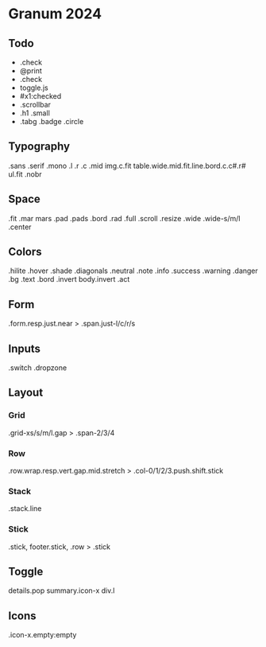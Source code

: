 # Granum 2024

## Todo

- .check
- @print
- .check
- toggle.js
- #x1:checked
- .scrollbar
- .h1 .small
- .tabg .badge .circle

## Typography

.sans .serif .mono .l .r .c .mid
img.c.fit
table.wide.mid.fit.line.bord.c.c#.r#
ul.fit
.nobr

## Space

.fit .mar mars .pad .pads .bord .rad .full .scroll .resize
.wide .wide-s/m/l .center

## Colors

.hilite .hover .shade .diagonals
.neutral .note .info .success .warning .danger
.bg .text .bord .invert
body.invert
.act

## Form

.form.resp.just.near > .span.just-l/c/r/s

## Inputs

.switch
.dropzone

## Layout

### Grid

.grid-xs/s/m/l.gap > .span-2/3/4

### Row

.row.wrap.resp.vert.gap.mid.stretch > .col-0/1/2/3.push.shift.stick

### Stack

.stack.line

### Stick

.stick, footer.stick, .row > .stick

## Toggle

details.pop summary.icon-x div.l

## Icons

.icon-x.empty:empty
